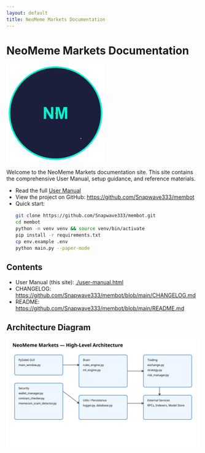 ```yaml
---
layout: default
title: NeoMeme Markets Documentation
---
```


# NeoMeme Markets Documentation

![Logo](https://raw.githubusercontent.com/Snapwave333/membot/main/assets/sprites/logo_main.png)

Welcome to the NeoMeme Markets documentation site. This site contains the comprehensive User Manual, setup guidance, and reference materials.

- Read the full [User Manual](./user-manual.html)
- View the project on GitHub: https://github.com/Snapwave333/membot
- Quick start:
  ```bash
  git clone https://github.com/Snapwave333/membot.git
  cd membot
  python -m venv venv && source venv/bin/activate
  pip install -r requirements.txt
  cp env.example .env
  python main.py --paper-mode
  ```

## Contents
- User Manual (this site): [./user-manual.html](./user-manual.html)
- CHANGELOG: https://github.com/Snapwave333/membot/blob/main/CHANGELOG.md
- README: https://github.com/Snapwave333/membot/blob/main/README.md

## Architecture Diagram
![System Architecture](./assets/architecture.svg)

